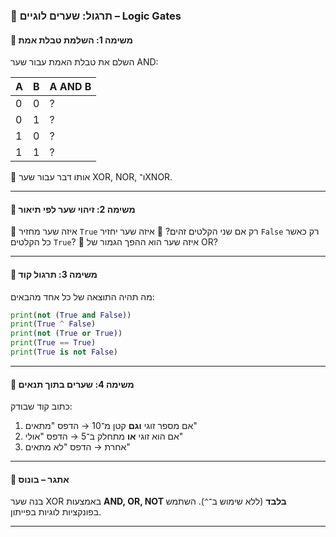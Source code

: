 ### 📘 תרגול: שערים לוגיים – Logic Gates

#### 🧪 משימה 1: השלמת טבלת אמת

השלם את טבלת האמת עבור שער AND:

| A | B | A AND B |
| - | - | ------- |
| 0 | 0 | ?       |
| 0 | 1 | ?       |
| 1 | 0 | ?       |
| 1 | 1 | ?       |

🔹 אותו דבר עבור שער XOR, NOR, ו־XNOR.

---

#### 🧪 משימה 2: זיהוי שער לפי תיאור

🔸 איזה שער מחזיר `True` רק אם שני הקלטים זהים?
🔸 איזה שער יחזיר `False` רק כאשר כל הקלטים `True`?
🔸 איזה שער הוא ההפך הגמור של OR?

---

#### 🧪 משימה 3: תרגול קוד

מה תהיה התוצאה של כל אחד מהבאים:

```python
print(not (True and False))
print(True ^ False)
print(not (True or True))
print(True == True)
print(True is not False)
```

---

#### 🧪 משימה 4: שערים בתוך תנאים

כתוב קוד שבודק:

1. אם מספר זוגי **וגם** קטן מ־10 → הדפס "מתאים"
2. אם הוא זוגי **או** מתחלק ב־5 → הדפס "אולי"
3. אחרת → הדפס "לא מתאים"

---

#### 🧠 אתגר – בונוס

בנה שער XOR באמצעות **AND, OR, NOT בלבד** (ללא שימוש ב־`^`).
השתמש בפונקציות לוגיות בפייתון.

---


